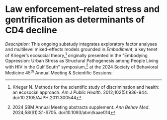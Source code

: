# Law enforcement–related stress and gentrification as determinants of CD4 decline

*_Description:_* This ongoing substudy integrates exploratory factor analyses and multilevel mixed-effects models grounded in _Embodiment_, a key tenet of Krieger’s ecosocial theory,[^1] originally presented in the "Embodying Oppression: Urban Stress as Structural Pathogenesis among People Living with HIV in the Gulf South" symposium,[^2] at the 2024 Society of Behavioral Medicine 45<sup>th</sup> Annual Meeting & Scientific Sessions:

[^1]: Krieger N. Methods for the scientific study of discrimination and health: an ecosocial approach. _Am J Public Health_. 2012;102(5):936-944. doi:10.2105/AJPH.2011.300544

[^2]: 2024 SBM Annual Meeting abstracts supplement. _Ann Behav Med_. 2024;58(S1):S1-S705. doi:10.1093/abm/kaae014
